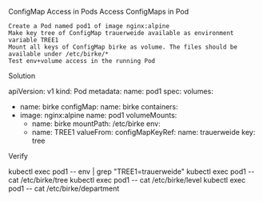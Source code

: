 ConfigMap Access in Pods
Access ConfigMaps in Pod

    Create a Pod named pod1 of image nginx:alpine
    Make key tree of ConfigMap trauerweide available as environment variable TREE1
    Mount all keys of ConfigMap birke as volume. The files should be available under /etc/birke/*
    Test env+volume access in the running Pod


Solution

apiVersion: v1
kind: Pod
metadata:
  name: pod1
spec:
  volumes:
  - name: birke
    configMap:
      name: birke
  containers:
  - image: nginx:alpine
    name: pod1
    volumeMounts:
      - name: birke
        mountPath: /etc/birke
    env:
      - name: TREE1
        valueFrom:
          configMapKeyRef:
            name: trauerweide
            key: tree


Verify

kubectl exec pod1 -- env | grep "TREE1=trauerweide"
kubectl exec pod1 -- cat /etc/birke/tree
kubectl exec pod1 -- cat /etc/birke/level
kubectl exec pod1 -- cat /etc/birke/department

